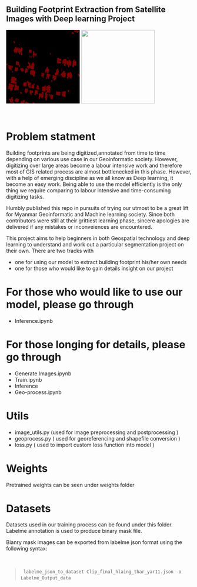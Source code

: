 ## Building Footprint Extraction from Satellite Images with Deep learning Project

<img src="/dataset/Annotation%20Data/Labelme%20Output%20data/label.png" width="200" height="200"> <img src="/dataset/Annotation%20Data/Labelme%20Output%20data/img.png" width="200" height="200">


</br>

# Problem statment
Building footprints are being digitized,annotated from time to time depending on various use case in our Geoinformatic society. However, digitizing over large areas become a labour intensive work and therefore most of GIS related process are almost bottlenecked in this phase. However, with a help of emerging discipline as we all know as Deep learning, it become an easy work. Being able to use the model efficiently is the only thing we require comparing to labour intensive and time-consuming digitizing tasks.

Humbly published this repo in pursuits of trying our utmost to be a great lift for Myanmar Geoinformatic and Machine learning society. Since both contributors were still at their grittiest learning phase, sincere apologies are delivered if any mistakes or inconveiences are encountered.

This project aims to help beginners in both Geospatial technology and deep learning to understand and work out a particular segmentation project on their own.
There are two tracks with 
- one for using our model to extract building footprint his/her own needs
- one for those who would like to gain details insight on our project 

# For those who would like to use our model, please go through 
- Inference.ipynb 

# For those longing for details, please go through
-  Generate Images.ipynb
-  Train.ipynb
-  Inference
-  Geo-process.ipynb


# Utils
- image_utils.py (used for image preprocessing and postprocessing )
- geoprocess.py ( used for georeferencing and shapefile conversion )
- loss.py ( used to import custom loss function into model )

# Weights

Pretrained weights can be seen under weights folder

# Datasets

Datasets used in our training process can be found under this folder. Labelme annotation is used to produce binary mask file.

<p>Bianry mask images can be exported from labelme json format using the following syntax: </p> <br> 

> <code> labelme_json_to_dataset Clip_final_hlaing_thar_yar11.json -o Labelme_Output_data </code>



